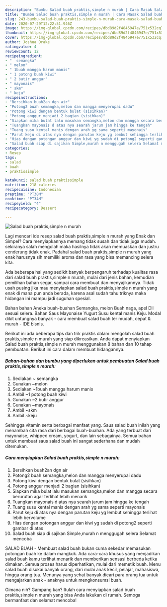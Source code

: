 ```yaml
---
description: "Bumbu Salad buah praktis,simple n murah | Cara Masak Salad buah praktis,simple n murah Yang Enak dan Simpel"
title: "Bumbu Salad buah praktis,simple n murah | Cara Masak Salad buah praktis,simple n murah Yang Enak dan Simpel"
slug: 243-bumbu-salad-buah-praktis-simple-n-murah-cara-masak-salad-buah-praktis-simple-n-murah-yang-enak-dan-simpel
date: 2020-07-29T12:22:51.946Z
image: https://img-global.cpcdn.com/recipes/dbd89d2f4846947e/751x532cq70/salad-buah-praktissimple-n-murah-foto-resep-utama.jpg
thumbnail: https://img-global.cpcdn.com/recipes/dbd89d2f4846947e/751x532cq70/salad-buah-praktissimple-n-murah-foto-resep-utama.jpg
cover: https://img-global.cpcdn.com/recipes/dbd89d2f4846947e/751x532cq70/salad-buah-praktissimple-n-murah-foto-resep-utama.jpg
author: Joshua Drake
ratingvalue: 4
reviewcount: 12
recipeingredient:
- "  semangka"
- " melon"
- " 1buah mangga harum manis"
- " 1 potong buah kiwi"
- " 2 butir anggur"
- " mayonais"
- " skm"
- " keju"
recipeinstructions:
- "Bersihkan buah2an dgn air"
- "Potong2 buah semangka,melon dan mangga menyerupai dadu"
- "Potong kiwi dengan bentuk bulat (sisihkan)"
- "Potong anggur menjadi 2 bagian (sisihkan)"
- "Siapkan mika bulat lalu masukan semangka,melon dan mangga secara berurutan agar terlihat lebih menarik"
- "Tuangkan mayonais d atas nya searah jarum jam hingga ke tengah"
- "Tuang susu kental manis dengan arah yg sama seperti mayonais"
- "Parut keju di atas nya dengan parutan keju yg lembut sehingga terlihat lebih bervolume"
- "Hias dengan potongan anggur dan kiwi yg sudah di potong2 seperti gambar di atas"
- "Salad buah siap di sajikan Simple,murah n menggugah selera Selamat mencoba"
categories:
- Resep
tags:
- salad
- buah
- praktissimple

katakunci: salad buah praktissimple 
nutrition: 218 calories
recipecuisine: Indonesian
preptime: "PT38M"
cooktime: "PT34M"
recipeyield: "4"
recipecategory: Dessert

---
```



![Salad buah praktis,simple n murah](https://img-global.cpcdn.com/recipes/dbd89d2f4846947e/751x532cq70/salad-buah-praktissimple-n-murah-foto-resep-utama.jpg)

Lagi mencari ide resep salad buah praktis,simple n murah yang Enak dan Simpel? Cara menyiapkannya memang tidak susah dan tidak juga mudah. sekiranya salah mengolah maka hasilnya tidak akan memuaskan dan justru cenderung tidak enak. Padahal salad buah praktis,simple n murah yang enak harusnya sih memiliki aroma dan rasa yang bisa memancing selera kita.

Ada beberapa hal yang sedikit banyak berpengaruh terhadap kualitas rasa dari salad buah praktis,simple n murah, mulai dari jenis bahan, kemudian pemilihan bahan segar, sampai cara membuat dan menyajikannya. Tidak usah pusing jika mau menyiapkan salad buah praktis,simple n murah yang enak di mana pun anda berada, karena asal sudah tahu triknya maka hidangan ini mampu jadi suguhan spesial.

Bahan bahan Aneka buah-buahan Semangka, melon Buah naga, apel Dll sesuai selera. Bahan Saus Mayonaise Yugurt Susu kental manis Keju. Modal dikit untungnya banyak - cara membuat salad buah ter mudah, cepat &amp; murah - IDE bisnis.


Berikut ini ada beberapa tips dan trik praktis dalam mengolah salad buah praktis,simple n murah yang siap dikreasikan. Anda dapat menyiapkan Salad buah praktis,simple n murah menggunakan 8 bahan dan 10 tahap pembuatan. Berikut ini cara dalam membuat hidangannya.

<!--inarticleads1-->

##### Bahan-bahan dan bumbu yang diperlukan untuk pembuatan Salad buah praktis,simple n murah:

1. Sediakan  ~ semangka
1. Gunakan  ~melon
1. Sediakan  ~1buah mangga harum manis
1. Ambil  ~1 potong buah kiwi
1. Gunakan  ~2 butir anggur
1. Gunakan  ~mayonais
1. Ambil  ~skm
1. Ambil  ~keju


Sehingga vitamin serta berbagai manfaat yang. Saus salad buah inilah yang menambah cita rasa dari berbagai buah-buahan. Ada yang terbuat dari mayonaise, whipped cream, yogurt, dan lain sebagainya. Semua bahan untuk membuat saus salad buah ini sangat sederhana dan mudah ditemukan. 

<!--inarticleads2-->

##### Cara menyiapkan Salad buah praktis,simple n murah:

1. Bersihkan buah2an dgn air
1. Potong2 buah semangka,melon dan mangga menyerupai dadu
1. Potong kiwi dengan bentuk bulat (sisihkan)
1. Potong anggur menjadi 2 bagian (sisihkan)
1. Siapkan mika bulat lalu masukan semangka,melon dan mangga secara berurutan agar terlihat lebih menarik
1. Tuangkan mayonais d atas nya searah jarum jam hingga ke tengah
1. Tuang susu kental manis dengan arah yg sama seperti mayonais
1. Parut keju di atas nya dengan parutan keju yg lembut sehingga terlihat lebih bervolume
1. Hias dengan potongan anggur dan kiwi yg sudah di potong2 seperti gambar di atas
1. Salad buah siap di sajikan Simple,murah n menggugah selera Selamat mencoba


SALAD BUAH - Membuat salad buah bukan cuma sekedar memasukan potongan buah ke dalam mangkuk. Ada cara-cara khusus yang menjadikan salad buah kamu terlihat menarik dan memberikan sensasi berbeda ketika dimakan. Semua proses harus diperhatikan, mulai dari memetik buah. Menu salad buah disukai banyak orang, dari mulai anak kecil, pelajar, mahasiswa, hingga orang tua. Menunya yang sehat banyak dicari para orang tua untuk mengajarkan anak - anaknya untuk mengkonsumsi buah. 

Gimana nih? Gampang kan? Itulah cara menyiapkan salad buah praktis,simple n murah yang bisa Anda lakukan di rumah. Semoga bermanfaat dan selamat mencoba!
